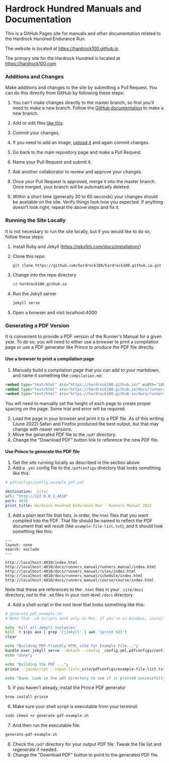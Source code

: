 # Hardrock Hundred Manuals and Documentation

This is a GitHub Pages site for manuals and other documentation related to the Hardrock Hundred Endurance Run.

The website is located at https://hardrock100.github.io

The primary site for the Hardrock Hundred is located at https://hardrock100.com

### Additions and Changes

Make additions and changes to the site by submitting a Pull Request. You can do this directly from
GitHub by following these steps:

1. You can't make changes directly to the master branch, so first you'll need to make a new branch.
   Follow the [GitHub documentation](https://docs.github.com/en/github/collaborating-with-issues-and-pull-requests/creating-and-deleting-branches-within-your-repository#creating-a-branch)
   to make a new branch.

2. Add or edit files [like this](https://docs.github.com/en/github/managing-files-in-a-repository/editing-files-in-your-repository).

3. Commit your changes.

4. If you need to add an image, [upload it](https://docs.github.com/en/github/managing-files-in-a-repository/adding-a-file-to-a-repository)
   and again commit changes.

5. Go back to the main repository page and make a Pull Request.

6. Name your Pull Request and submit it.

7. Ask another collaborator to review and approve your changes.

8. Once your Pull Request is approved, merge it into the master branch. Once merged, your branch will be automatically
   deleted.

9. Within a short time (generally 30 to 60 seconds) your changes should be available on the site.
   Verify things look how you expected. If anything doesn't look right, repeat the above steps and fix it.

### Running the Site Locally

It is not necessary to run the site locally, but if you would like to do so, follow these steps:

1. Install Ruby and Jekyll (https://jekyllrb.com/docs/installation/)
2. Clone this repo:
   ```bash
   git clone https://github.com/hardrock100/hardrock100.github.io.git
   ```

3. Change into the repo directory
   ```bash
   cd hardrock100.github.io
   ```

4. Run the Jekyll server
   ```bash
   jekyll serve
   ```

5. Open a browser and visit localhost:4000

### Generating a PDF Version

It is convenient to provide a PDF version of the Runner's Manual for a given year. To do so, you will need to either
use a browser to print a compilation page or use a PDF generator like Prince to produce the PDF file directly.

#### Use a browser to print a compilation page

1. Manually build a compilation page that you can add to your markdown, and name it something like `compilation.md`:

```md
<embed type="text/html" src="https://hardrock100.github.io/" width="100%" height="700px">
<embed type="text/html" src="https://hardrock100.github.io/docs/runners_manual/rules/" width="100%" height="370px">
<embed type="text/html" src="https://hardrock100.github.io/docs/runners_manual/course/course/" width="100%" height="1000px">
```

You will need to manually set the height of each page to create proper spacing on the page. Some trial and error will be
required.

2. Load the page in your browser and print it to a PDF file. As of this writing (June 2022) Safari and Firefox produced
   the best output, but that may change with newer versions.
3. Move the generated PDF file to the `/pdf` directory.
4. Change the "Download PDF" button link to reference the new PDF file.

#### Use Prince to generate the PDF file

1. Get the site running locally as described in the section above
2. Add a `.yml` config file to the `/pdfconfigs` directory that looks something like this:

```yaml
# pdfconfigs/config_example_pdf.yml

destination: _site/
url: "http://127.0.0.1:4010"
port: 4010
print_title: Hardrock Hundred Endurance Run - Runners Manual 2022
```

3. Add a plain text file that lists, in order, the `html` files that you want compiled into the PDF. That file should be
   named to reflect the PDF document that will result (like `example-file-list.txt`), and it should look something like
   this:

```text
---
layout: none
search: exclude
---

http://localhost:4010/index.html
http://localhost:4010/docs/runners_manual/runners_manual/index.html
http://localhost:4010/docs/runners_manual/rules/index.html
http://localhost:4010/docs/runners_manual/schedule/index.html
http://localhost:4010/docs/runners_manual/course/course/index.html
```

Note that these are references to the `.html` files in your `_site/docs` directory, *not* to the `.md` files in your
root-level `/docs` directory.

4. Add a shell script in the root level that looks something like this:

```bash
# generate-pdf-example.sh
# Note that .sh scripts work only on Mac. If you're on Windows, install Git Bash and use that as your client.

echo 'Kill all Jekyll instances'
kill -9 $(ps aux | grep '[j]ekyll' | awk '{print $2}')
clear

echo "Building PDF-friendly HTML site for Example File...";
bundle exec jekyll serve --detach --config _config.yml,pdfconfigs/config_example_pdf.yml;
echo "done";

echo "Building the PDF ...";
prince --javascript --input-list=_site/pdfconfigs/example-file-list.txt -o pdf/example_output_file.pdf;

echo "Done. Look in the pdf directory to see if it printed successfully."
```

5. If you haven't already, install the Prince PDF generator

```bash
brew install prince
```

6. Make sure your shell script is executable from your terminal:

```bash
sudo chmod +x generate-pdf-example.sh
```

7. And then run the executable file:

```bash
generate-pdf-example.sh
```

8. Check the `/pdf` directory for your output PDF file. Tweak the file list and regenerate if needed.
9. Change the "Download PDF" button to point to the generated PDF file.
